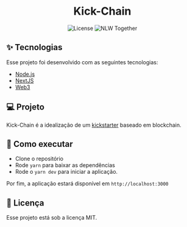 <h1 align="center">Kick-Chain</h1>

<p align="center">
  <img alt="License" src="https://img.shields.io/static/v1?label=license&message=MIT&color=8257E5&labelColor=000000">

  <img src="https://img.shields.io/static/v1?label=NLW&message=Together&color=8257E5&labelColor=000000" alt="NLW Together" />
</p>

## ✨ Tecnologias

Esse projeto foi desenvolvido com as seguintes tecnologias:

- [Node.js](https://nodejs.org/en/)
- [NextJS](https://nextjs.org/)
- [Web3](https://www.npmjs.com/package/web3)

## 💻 Projeto

Kick-Chain é a idealização de um [kickstarter](https://www.kickstarter.com/) baseado em blockchain.

## 🚀 Como executar

- Clone o repositório
- Rode `yarn` para baixar as dependências
- Rode o `yarn dev` para iniciar a aplicação.

Por fim, a aplicação estará disponível em `http://localhost:3000`

## 📄 Licença

Esse projeto está sob a licença MIT.
